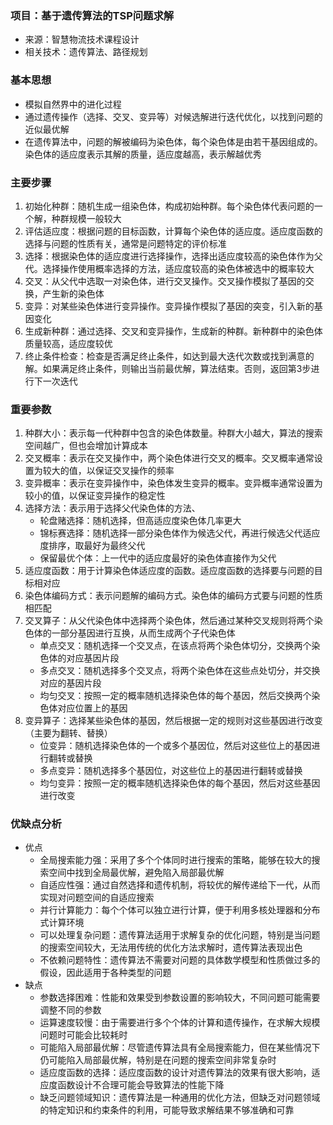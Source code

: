 ### 项目：基于遗传算法的TSP问题求解

- 来源：智慧物流技术课程设计
- 相关技术：遗传算法、路径规划

### 基本思想

- 模拟自然界中的进化过程
- 通过遗传操作（选择、交叉、变异等）对候选解进行迭代优化，以找到问题的近似最优解
- 在遗传算法中，问题的解被编码为染色体，每个染色体是由若干基因组成的。染色体的适应度表示其解的质量，适应度越高，表示解越优秀

### 主要步骤

1. 初始化种群：随机生成一组染色体，构成初始种群。每个染色体代表问题的一个解，种群规模一般较大
2. 评估适应度：根据问题的目标函数，计算每个染色体的适应度。适应度函数的选择与问题的性质有关，通常是问题特定的评价标准
3. 选择：根据染色体的适应度进行选择操作，选择出适应度较高的染色体作为父代。选择操作使用概率选择的方法，适应度较高的染色体被选中的概率较大
4. 交叉：从父代中选取一对染色体，进行交叉操作。交叉操作模拟了基因的交换，产生新的染色体
5. 变异：对某些染色体进行变异操作。变异操作模拟了基因的突变，引入新的基因变化
6. 生成新种群：通过选择、交叉和变异操作，生成新的种群。新种群中的染色体质量较高，适应度较优
7. 终止条件检查：检查是否满足终止条件，如达到最大迭代次数或找到满意的解。如果满足终止条件，则输出当前最优解，算法结束。否则，返回第3步进行下一次迭代

### 重要参数

1. 种群大小：表示每一代种群中包含的染色体数量。种群大小越大，算法的搜索空间越广，但也会增加计算成本
2. 交叉概率：表示在交叉操作中，两个染色体进行交叉的概率。交叉概率通常设置为较大的值，以保证交叉操作的频率
3. 变异概率：表示在变异操作中，染色体发生变异的概率。变异概率通常设置为较小的值，以保证变异操作的稳定性
4. 选择方法：表示用于选择父代染色体的方法、
   - 轮盘赌选择：随机选择，但高适应度染色体几率更大
   - 锦标赛选择：随机选择一部分染色体作为候选父代，再进行候选父代适应度排序，取最好为最终父代
   - 保留最优个体：上一代中的适应度最好的染色体直接作为父代
5. 适应度函数：用于计算染色体适应度的函数。适应度函数的选择要与问题的目标相对应
6. 染色体编码方式：表示问题解的编码方式。染色体的编码方式要与问题的性质相匹配
7. 交叉算子：从父代染色体中选择两个染色体，然后通过某种交叉规则将两个染色体的一部分基因进行互换，从而生成两个子代染色体
   - 单点交叉：随机选择一个交叉点，在该点将两个染色体切分，交换两个染色体的对应基因片段
   - 多点交叉：随机选择多个交叉点，将两个染色体在这些点处切分，并交换对应的基因片段
   - 均匀交叉：按照一定的概率随机选择染色体的每个基因，然后交换两个染色体对应位置上的基因
8. 变异算子：选择某些染色体的基因，然后根据一定的规则对这些基因进行改变（主要为翻转、替换）
   - 位变异：随机选择染色体的一个或多个基因位，然后对这些位上的基因进行翻转或替换
   - 多点变异：随机选择多个基因位，对这些位上的基因进行翻转或替换
   - 均匀变异：按照一定的概率随机选择染色体的每个基因，然后对这些基因进行改变

### 优缺点分析

- 优点
  - 全局搜索能力强：采用了多个个体同时进行搜索的策略，能够在较大的搜索空间中找到全局最优解，避免陷入局部最优解
  - 自适应性强：通过自然选择和遗传机制，将较优的解传递给下一代，从而实现对问题空间的自适应搜索
  - 并行计算能力：每个个体可以独立进行计算，便于利用多核处理器和分布式计算环境
  - 可以处理复杂问题：遗传算法适用于求解复杂的优化问题，特别是当问题的搜索空间较大，无法用传统的优化方法求解时，遗传算法表现出色
  - 不依赖问题特性：遗传算法不需要对问题的具体数学模型和性质做过多的假设，因此适用于各种类型的问题
- 缺点
  - 参数选择困难：性能和效果受到参数设置的影响较大，不同问题可能需要调整不同的参数
  - 运算速度较慢：由于需要进行多个个体的计算和遗传操作，在求解大规模问题时可能会比较耗时
  - 可能陷入局部最优解：尽管遗传算法具有全局搜索能力，但在某些情况下仍可能陷入局部最优解，特别是在问题的搜索空间非常复杂时
  - 适应度函数的选择：适应度函数的设计对遗传算法的效果有很大影响，适应度函数设计不合理可能会导致算法的性能下降
  - 缺乏问题领域知识：遗传算法是一种通用的优化方法，但缺乏对问题领域的特定知识和约束条件的利用，可能导致求解结果不够准确和可靠



